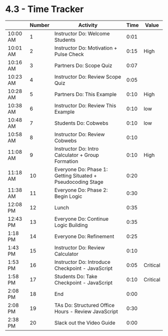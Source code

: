 # 4.3 - Time Tracker

|          | Number | Activity                                                    | Time | Value    |
| -------- | ------ | ----------------------------------------------------------- | ---- | -------- |
| 10:00 AM | 1      | Instructor Do: Welcome Students                             | 0:01 |          |
| 10:01 AM | 2      | Instructor Do: Motivation + Pulse Check                     | 0:15 | High     |
| 10:16 AM | 3      | Partners Do: Scope Quiz                                     | 0:07 |          |
| 10:23 AM | 4      | Instructor Do: Review Scope Quiz                            | 0:05 |          |
| 10:28 AM | 5      | Partners Do: This Example                                   | 0:10 | High     |
| 10:38 AM | 6      | Instructor Do: Review This Example                          | 0:10 | low      |
| 10:48 AM | 7      | Students Do: Cobwebs                                        | 0:10 | low      |
| 10:58 AM | 8      | Instructor Do: Review Cobwebs                               | 0:10 |          |
| 11:08 AM | 9      | Instructor Do: Intro Calculator + Group Formation           | 0:10 | High     |
| 11:18 AM | 10     | Everyone Do: Phase 1: Getting Situated + Pseudocoding Stage | 0:20 |          |
| 11:38 AM | 11     | Everyone Do: Phase 2: Begin Logic                           | 0:30 |          |
| 12:08 PM | 12     | Lunch                                                       | 0:35 |          |
| 12:43 PM | 13     | Everyone Do: Continue Logic Building                        | 0:35 |          |
| 1:18 PM  | 14     | Everyone Do: Refinement                                     | 0:25 |          |
| 1:43 PM  | 15     | Instructor Do: Review Calculator                            | 0:10 |          |
| 1:53 PM  | 16     | Instructor Do: Introduce Checkpoint - JavaScript            | 0:05 | Critical |
| 1:58 PM  | 17     | Students Do: Take Checkpoint - JavaScript                   | 0:10 | Critical |
| 2:08 PM  | 18     | End                                                         | 0:00 |          |
| 2:08 PM  | 19     | TAs Do: Structured Office Hours - Review JavaScript         | 0:30 |          |
| 2:38 PM  | 20     | Slack out the Video Guide                                   | 0:00 |          |
